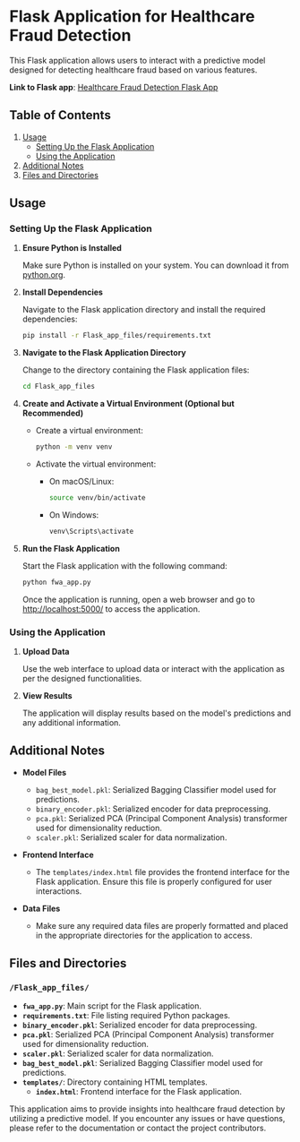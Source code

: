 # Flask Application for Healthcare Fraud Detection

This Flask application allows users to interact with a predictive model designed for detecting healthcare fraud based on various features.

**Link to Flask app**: [Healthcare Fraud Detection Flask App](https://bit.ly/fwa_flask_app)

## Table of Contents

1. [Usage](#usage)
   - [Setting Up the Flask Application](#setting-up-the-flask-application)
   - [Using the Application](#using-the-application)
2. [Additional Notes](#additional-notes)
3. [Files and Directories](#files-and-directories)

## Usage

### Setting Up the Flask Application

1. **Ensure Python is Installed**

   Make sure Python is installed on your system. You can download it from [python.org](https://www.python.org/downloads/).

2. **Install Dependencies**

   Navigate to the Flask application directory and install the required dependencies:

   ```bash
   pip install -r Flask_app_files/requirements.txt
   ```

3. **Navigate to the Flask Application Directory**

   Change to the directory containing the Flask application files:

   ```bash
   cd Flask_app_files
   ```

4. **Create and Activate a Virtual Environment (Optional but Recommended)**

   - Create a virtual environment:

     ```bash
     python -m venv venv
     ```

   - Activate the virtual environment:

     - On macOS/Linux:

       ```bash
       source venv/bin/activate
       ```

     - On Windows:

       ```bash
       venv\Scripts\activate
       ```

5. **Run the Flask Application**

   Start the Flask application with the following command:

   ```bash
   python fwa_app.py
   ```

   Once the application is running, open a web browser and go to [http://localhost:5000/](http://localhost:5000/) to access the application.

### Using the Application

1. **Upload Data**

   Use the web interface to upload data or interact with the application as per the designed functionalities.

2. **View Results**

   The application will display results based on the model's predictions and any additional information.

## Additional Notes

- **Model Files**

  - `bag_best_model.pkl`: Serialized Bagging Classifier model used for predictions.
  - `binary_encoder.pkl`: Serialized encoder for data preprocessing.
  - `pca.pkl`: Serialized PCA (Principal Component Analysis) transformer used for dimensionality reduction.
  - `scaler.pkl`: Serialized scaler for data normalization.

- **Frontend Interface**

  - The `templates/index.html` file provides the frontend interface for the Flask application. Ensure this file is properly configured for user interactions.

- **Data Files**

  - Make sure any required data files are properly formatted and placed in the appropriate directories for the application to access.

## Files and Directories

### `/Flask_app_files/`

- **`fwa_app.py`**: Main script for the Flask application.
- **`requirements.txt`**: File listing required Python packages.
- **`binary_encoder.pkl`**: Serialized encoder for data preprocessing.
- **`pca.pkl`**: Serialized PCA (Principal Component Analysis) transformer used for dimensionality reduction.
- **`scaler.pkl`**: Serialized scaler for data normalization.
- **`bag_best_model.pkl`**: Serialized Bagging Classifier model used for predictions.
- **`templates/`**: Directory containing HTML templates.
  - **`index.html`**: Frontend interface for the Flask application.

This application aims to provide insights into healthcare fraud detection by utilizing a predictive model. If you encounter any issues or have questions, please refer to the documentation or contact the project contributors.

